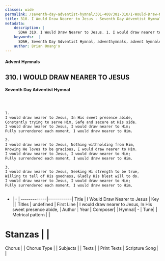 ```yaml
---
classes: wide
permalink: /seventh-day-adventist-hymnal/301-400/301-310/I-Would-Draw-Nearer-to-Jesus/
title: 310. I Would Draw Nearer to Jesus - Seventh Day Adventist Hymnal
metadata:
    description: |
      SDAH 310. I Would Draw Nearer to Jesus. 1. I would draw nearer to Jesus, In His sweet presence abide, Constantly trying to serve Him, Safe and secure at His side. I would draw nearer to Jesus, I would draw nearer to Him; Fully surrendered each moment, I would draw nearer to Him.
    keywords:  |
      SDAH, Seventh Day Adventist Hymnal, adventhymnals, advent hymnals, I Would Draw Nearer to Jesus, I would draw nearer to Jesus, In His sweet presence abide, 
    author: Brian Onang'o
---
```


#### Advent Hymnals
## 310. I WOULD DRAW NEARER TO JESUS
#### Seventh Day Adventist Hymnal

```txt



1.
I would draw nearer to Jesus, In His sweet presence abide,
Constantly trying to serve Him, Safe and secure at His side.
I would draw nearer to Jesus, I would draw nearer to Him;
Fully surrendered each moment, I would draw nearer to Him.

2.
I would draw nearer to Jesus, Nothing withholding from Him,
Knowing He loves to be gracious, I would draw nearer to Him.
I would draw nearer to Jesus, I would draw nearer to Him;
Fully surrendered each moment, I would draw nearer to Him.

3.
I would draw nearer to Jesus, Seeking Hi strength to be true,
Willing to tell of His goodness, Gladly His blest will to do.
I would draw nearer to Jesus, I would draw nearer to Him;
Fully surrendered each moment, I would draw nearer to Him.



```

- |   -  |
-------------|------------|
Title | I Would Draw Nearer to Jesus |
Key |  |
Titles | undefined |
First Line | I would draw nearer to Jesus, In His sweet presence abide, |
Author | 
Year | 
Composer|  |
Hymnal|  - |
Tune|  |
Metrical pattern | |
# Stanzas |  |
Chorus |  |
Chorus Type |  |
Subjects |  |
Texts |  |
Print Texts | 
Scripture Song |  |
  
